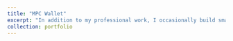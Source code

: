 ```yaml
---
title: "MPC Wallet"
excerpt: "In addition to my professional work, I occasionally build small tools and extensions to improve my productivity and experience online. <br/><img src='/images/PP1.png'>"
collection: portfolio
---
```


